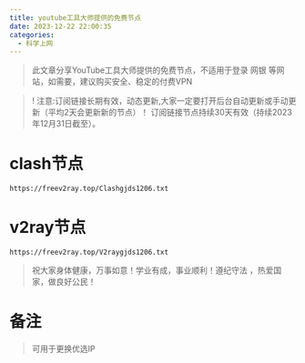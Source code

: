 ```yaml
---
title: youtube工具大师提供的免费节点
date: 2023-12-22 22:00:35
categories:
  - 科学上网
---
```


> 此文章分享YouTube工具大师提供的免费节点，不适用于登录 网银 等网站，如需要，建议购买安全、稳定的付费VPN

>! 注意:订阅链接长期有效，动态更新,大家一定要打开后台自动更新或手动更新（平均2天会更新新的节点）！
订阅链接节点持续30天有效（持续2023年12月31日截至）。
# clash节点
````text
https://freev2ray.top/Clashgjds1206.txt
````

# v2ray节点
````text
https://freev2ray.top/V2raygjds1206.txt
````

> 祝大家身体健康，万事如意！学业有成，事业顺利！遵纪守法 ，热爱国家，做良好公民！

# 备注

> 可用于更换优选IP